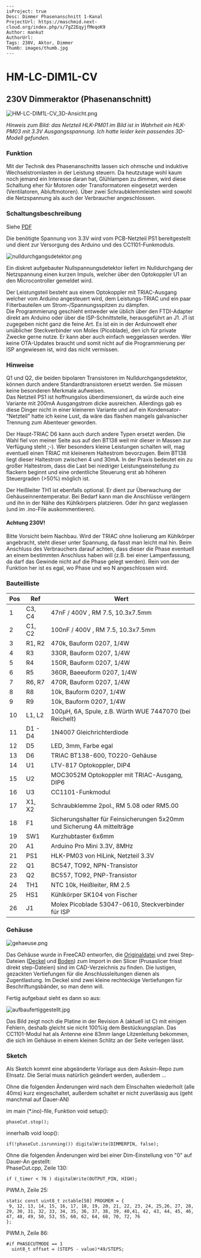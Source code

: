 ```
---
isProject: true
Desc: Dimmer Phasenanschnitt 1-Kanal
ProjectUrl: https://maschmid.next-cloud.org/index.php/s/7gZ2EqyjfMeqoK9
Author: mankut
AuthorUrl: 
Tags: 230V, Aktor, Dimmer
Thumb: images/thumb.jpg
---
```

# HM-LC-DIM1L-CV

## 230V Dimmeraktor (Phasenanschnitt)

![HM-LC-DIM1L-CV_3D-Ansicht.png](images/HM-LC-DIM1L-CV_3D-Ansicht.png)

*Hinweis zum Bild: das Netzteil HLK-PM01 im Bild ist in Wahrheit ein HLK-PM03 mit 3.3V Ausgangsspannung. Ich hatte leider kein passendes 3D-Modell gefunden.*

### Funktion

Mit der Technik des Phasenanschnitts lassen sich ohmsche und induktive Wechselstromlasten in der Leistung steuern. Da heutzutage wohl kaum noch jemand ein Interesse daran hat, Glühlampen zu dimmen, wird diese Schaltung eher für Motoren oder Transformatoren eingesetzt werden (Ventilatoren, Abluftmotoren). Über zwei Schraubklemmleisten wird sowohl die Netzspannung als auch der Verbraucher angeschlossen.

### Schaltungsbeschreibung

Siehe [PDF](pcb/HM-LC-DIM1L-CV_Schaltplan.pdf?fileId=26955)

Die benötigte Spannung von 3.3V wird vom PCB-Netzteil PS1 bereitgestellt und dient zur Versorgung des Arduino und des CC1101-Funkmoduls.

![nulldurchgangsdetektor.png](images/nulldurchgangsdetektor.png)

Ein diskret aufgebauter Nullspannungsdetektor liefert im Nulldurchgang der Netzspannung einen kurzen Impuls, welcher über den Optokoppler U1 an den Microcontroller gemeldet wird.

Der Leistungsteil besteht aus einem Optokoppler mit TRIAC-Ausgang welcher vom Arduino angesteuert wird, dem Leistungs-TRIAC und ein paar Filterbauteilen um Strom-/Spannungsspitzen zu dämpfen.  
Die Programmierung geschieht entweder wie üblich über den FTDI-Adapter direkt am Arduino oder über die ISP-Schnittstelle, herausgeführt an J1. J1 ist zugegeben nicht ganz die feine Art. Es ist ein in der Arduinowelt eher unüblicher Steckverbinder von Molex (Picoblade), den ich für private Zwecke gerne nutze. Er kann aber auch einfach weggelassen werden. Wer keine OTA-Updates braucht und somit nicht auf die Programmierung per ISP angewiesen ist, wird das nicht vermissen.

### Hinweise

Q1 und Q2, die beiden bipolaren Transistoren im Nulldurchgangsdetektor, können durch andere Standardtransistoren ersetzt werden. Sie müssen keine besonderen Merkmale aufweisen.  
Das Netzteil PS1 ist hoffnungslos überdimensionert, da würde auch eine Variante mit 200mA Ausgangstrom dicke ausreichen. Allerdings gab es diese Dinger nicht in einer kleineren Variante und auf ein Kondensator-"Netzteil" hatte ich keine Lust, da wäre das flashen mangels galvanischer Trennung zum Abenteuer geworden.

Der Haupt-TRIAC D6 kann auch durch andere Typen ersetzt werden. Die Wahl fiel von meiner Seite aus auf den BT138 weil mir dieser in Massen zur Verfügung steht ;-). Wer besonders kleine Leistungen schalten will, mag eventuell einen TRIAC mit kleinerem Haltestrom bevorzugen. Beim BT138 liegt dieser Haltestrom zwischen 4 und 30mA. In der Praxis bedeutet ein zu großer Haltestrom, dass die Last bei niedriger Leistungseinstellung zu flackern beginnt und eine ordentliche Steuerung erst ab höheren Steuergraden (>50%) möglich ist.

Der Heißleiter TH1 ist ebenfalls optional. Er dient zur Überwachung der Gehäuseinnentemperatur. Bei Bedarf kann man die Anschlüsse verlängern und ihn in der Nähe des Kühlkörpers platzieren. Oder ihn ganz weglassen (und im .ino-File auskommentieren).

#### Achtung 230V!

Bitte Vorsicht beim Nachbau. Wird der TRIAC ohne Isolierung am Kühlkörper angebracht, steht dieser unter Spannung, da fasst man leicht mal hin. Beim Anschluss des Verbrauchers darauf achten, dass dieser die Phase eventuell an einem bestimmten Anschluss haben will (z.B. bei einer Lampenfassung, da darf das Gewinde nicht auf die Phase gelegt werden). Rein von der Funktion her ist es egal, wo Phase und wo N angeschlossen wird.

### Bauteilliste

| Pos | Ref | Wert |
|-----|-----|------|
| 1 | C3, C4 | 47nF / 400V , RM 7.5, 10.3x7.5mm |
| 2 | C1, C2 | 100nF / 400V , RM 7.5, 10.3x7.5mm |
| 3 | R1, R2 | 470k, Bauform 0207, 1/4W |
| 4 | R3 | 330R, Bauform 0207, 1/4W |
| 5 | R4 | 150R, Bauform 0207, 1/4W |
| 6 | R5 | 360R, Baeeuform 0207, 1/4W |
| 7 | R6, R7 | 470R, Bauform 0207, 1/4W |
| 8 | R8 | 10k, Bauform 0207, 1/4W |
| 9 | R9 | 10k, Bauform 0207, 1/4W |
| 10 | L1, L2 | 100µH, 6A, Spule, z.B. Würth WUE 7447070 (bei Reichelt) |
| 11 | D1 - D4 | 1N4007 Gleichrichterdiode |
| 12 | D5 | LED, 3mm, Farbe egal |
| 13 | D6 | TRIAC BT138-600, TO220-Gehäuse |
| 14 | U1 | LTV-817 Optokoppler, DIP4 |
| 15 | U2 | MOC3052M Optokoppler mit TRIAC-Ausgang, DIP6 |
| 16 | U3 | CC1101-Funkmodul |
| 17 | X1, X2 | Schraubklemme 2pol., RM 5.08 oder RM5.00 |
| 18 | F1 | Sicherungshalter für Feinsicherungen 5x20mm und Sicherung 4A mittelträge |
| 19 | SW1 | Kurzhubtaster 6x6mm |
| 20 | A1 | Arduino Pro Mini 3.3V, 8MHz |
| 21 | PS1 | HLK-PM03 von HiLink, Netzteil 3.3V |
| 22 | Q1 | BC547, TO92, NPN-Transistor |
| 23 | Q2 | BC557, TO92, PNP-Transistor |
| 24 | TH1 | NTC 10k, Heißleiter, RM 2.5 |
| 25 | HS1 | Kühlkörper SK104 von Fischer |
| 26 | J1 | Molex Picoblade 53047-0610, Steckverbinder für ISP |

### Gehäuse

![gehaeuse.png](images/gehaeuse.png)

Das Gehäuse wurde in FreeCAD entworfen, die [Originaldatei](CAD/HM_AsksinPP_Phasenanschnitt_Gehaeuse.FCStd?fileId=26970) und zwei Step-Dateien ([Deckel](CAD/HM_AsksinPP_Phasenanschnitt_Gehaeuse-Oberteil.step?fileId=26968) und [Boden](CAD/HM_AsksinPP_Phasenanschnitt_Gehaeuse-Unterteil.step?fileId=26969)) zum Import in den Slicer (Prusaslicer frisst direkt step-Dateien) sind im CAD-Verzeichnis zu finden. Die lustigen, gezackten Vertiefungen für die Anschlussleitungen dienen als Zugentlastung. Im Deckel sind zwei kleine rechteckige Vertiefungen für Beschriftungsbänder, so man denn will.

Fertig aufgebaut sieht es dann so aus:

![aufbaufertiggestellt.jpg](images/aufbaufertiggestellt.jpg)

Das Bild zeigt noch die Platine in der Revision A (aktuell ist C) mit einigen Fehlern, deshalb gleicht sie nicht 100%ig dem Bestückungsplan. Das CC1101-Modul hat als Antenne eine 83mm lange Litzenleitung bekommen, die sich im Gehäuse in einem kleinen Schlitz an der Seite verlegen lässt.

### Sketch

Als Sketch kommt eine abgeänderte Vorlage aus dem Asksin-Repo zum EInsatz. Die Serial muss natürlich geändert werden, außerdem ...

Ohne die  folgenden Änderungen wird nach dem EInschalten wiederholt (alle 40ms) kurz eingeschaltet, außerdem schaltet er nicht zuverlässig aus (geht manchmal auf Dauer-AN)

im main (\*.ino)-file, Funktion void setup():

```
phaseCut.stop();
```

innerhalb void loop():

```
if(!phaseCut.isrunning()) digitalWrite(DIMMERPIN, false);
```

Ohne die  folgenden Änderungen wird bei einer Dim-Einstellung von "0" auf Dauer-An gestellt:  
PhaseCut.cpp, Zeile 130:

```
if (_timer < 76 ) digitalWrite(OUTPUT_PIN, HIGH);
```

PWM.h, Zeile 25:

```
static const uint8_t zctable[50] PROGMEM = {
 9, 12, 13, 14, 15, 16, 17, 18, 19, 20, 21, 22, 23, 24, 25,26, 27, 28, 29, 30, 31, 32, 33, 34, 35, 36, 37, 38, 39, 40,41, 42, 43, 44, 45, 46, 47, 48, 49, 50, 53, 55, 60, 62, 64, 68, 70, 72, 76
};
```

PWM.h, Zeile 86:

```
#if PHASECUTMODE == 1    
  uint8_t offset = (STEPS - value)*49/STEPS;
```